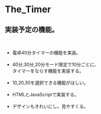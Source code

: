 <h1> The_Timer</h1>
<h2>実装予定の機能。</h2><br>
<ul>
  <li>電卓40分タイマーの機能を実装。</li><br>
  <li>40分,30分,20分モード限定で10分ごとに、<br>
      タイマーをならす機能を実装する。</li><br>
  <li>10,20,30を選択できる機能がほしい。</li><br>
  <li>HTMLとJavaScriptで実装する。</li><br>
  <li>デザインもきれいにし。見やすくる。</li>
 </ul>
<src="https://www.nagahitoyuki.com/2021/04/a-stopwatch-program-that-count-and-displays-time-in-javascript.html">
